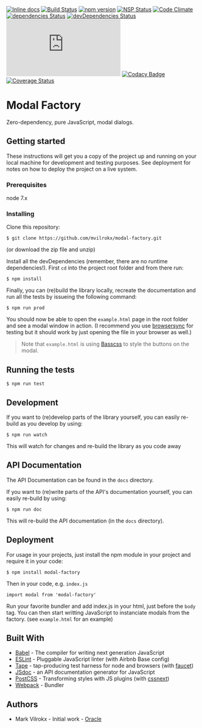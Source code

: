 [![Inline docs](http://inch-ci.org/github/mvilrokx/modal-factory.svg?branch=master)](http://inch-ci.org/github/mvilrokx/modal-factory)
[![Build Status](https://travis-ci.org/mvilrokx/modal-factory.svg?branch=master)](https://travis-ci.org/mvilrokx/modal-factory)
[![npm version](https://badge.fury.io/js/modal-factory.svg)](https://badge.fury.io/js/modal-factory)
[![NSP Status](https://nodesecurity.io/orgs/me/projects/cca1e821-3e10-4c89-bcd8-546c6d328b65/badge)](https://nodesecurity.io/orgs/me/projects/cca1e821-3e10-4c89-bcd8-546c6d328b65)
[![Code Climate](https://codeclimate.com/github/mvilrokx/modal-factory/badges/gpa.svg)](https://codeclimate.com/github/mvilrokx/modal-factory)
[![dependencies Status](https://david-dm.org/mvilrokx/modal-factory/status.svg)](https://david-dm.org/mvilrokx/modal-factory)
[![devDependencies Status](https://david-dm.org/mvilrokx/modal-factory/dev-status.svg)](https://david-dm.org/mvilrokx/modal-factory?type=dev)
[![gzip-size](http://img.badgesize.io/mvilrokx/modal-factory/master/dist/modalFactory.js?compression=gzip)](http://img.badgesize.io/mvilrokx/modal-factory/master/dist/modalFactory.js?compression=gzip)
[![Codacy Badge](https://api.codacy.com/project/badge/Grade/c1c80605383545e2bc551bab04cf181d)](https://www.codacy.com/app/mvilrokx/modal-factory?utm_source=github.com&amp;utm_medium=referral&amp;utm_content=mvilrokx/modal-factory&amp;utm_campaign=Badge_Grade)
[![Coverage Status](https://coveralls.io/repos/github/mvilrokx/modal-factory/badge.svg)](https://coveralls.io/github/mvilrokx/modal-factory)

# Modal Factory
Zero-dependency, pure JavaScript, modal dialogs.

## Getting started
These instructions will get you a copy of the project up and running on your local machine for development and testing purposes. See deployment for notes on how to deploy the project on a live system.

### Prerequisites
node 7.x

### Installing
Clone this repository:

    $ git clone https://github.com/mvilrokx/modal-factory.git

(or download the zip file and unzip)

Install all the devDependencies (remember, there are no runtime dependencies!).  First ```cd``` into the project root folder and from there run:

    $ npm install

Finally, you can (re)build the library locally, recreate the documentation and run all the tests by issueing the following command:

    $ npm run prod

You should now be able to open the ```example.html``` page in the root folder and see a modal window in action. (I recommend you use [browsersync](https://www.browsersync.io/) for testing but it should work by just opening the file in your browser as well.)

> Note that ```example.html``` is using [Basscss](http://basscss.com/) to style the buttons on the modal.

## Running the tests

    $ npm run test

## Development
If you want to (re)develop parts of the library yourself, you can easily re-build as you develop by using:

    $ npm run watch

This will watch for changes and re-build the library as you code away

## API Documentation
The API Documentation can be found in the ```docs``` directory.

If you want to (re)write parts of the API's documentation yourself, you can easily re-build by using:

    $ npm run doc

This will re-build the API documentation (in the ```docs``` directory).

## Deployment
For usage in your projects, just install the npm module in your project and require it in your code:

    $ npm install modal-factory

Then in your code, e.g. ```index.js```

```JavaScipt
import modal from 'modal-factory'
```

Run your favorite bundler and add index.js in your html, just before the ```body``` tag. You can then start writting JavaScript to instanciate modals from the factory. (see ```example.html``` for an example)

## Built With
* [Babel](https://babeljs.io/) - The compiler for writing next generation JavaScript
* [ESLint](http://eslint.org/) - Pluggable JavaScript linter (with Airbnb Base config)
* [Tape](https://github.com/substack/tape) - tap-producing test harness for node and browsers (with [faucet](https://github.com/substack/faucet))
* [JSdoc](http://usejsdoc.org/) - an API documentation generator for JavaScript
* [PostCSS](http://postcss.org/) - Transforming styles with JS plugins (with [cssnext](http://cssnext.io/))
* [Webpack](https://webpack.js.org/) - Bundler

## Authors
* Mark Vilrokx - Initial work - [Oracle](https://oracle.com)

